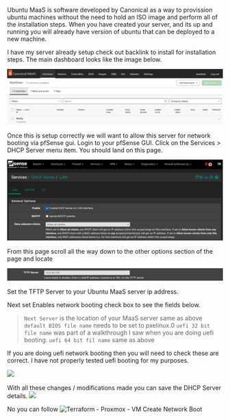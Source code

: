 
Ubuntu MaaS is software developed by Canonical as a way to provission ubuntu machines without the need to hold an ISO image and perform all of the installation steps. When you have created your server, and its up and running you will already have version of ubuntu that can be deployed to a new machine. 

I have my server already setup check out backlink to install for installation steps. The main dashboard looks like the image below. 

![](./img/maas-dashboard.png)

Once this is setup correctly we will want to allow this server for network booting via pfSense gui. Login to your pfSense GUI. Click on the Services > DHCP Server menu item. You should land on this page.

![](./img/Pasted%20image%2020230306135111.png)

From this page scroll all the way down to the other options section of the page and locate

![](./img/Pasted%20image%2020230306135214.png)

Set the TFTP Server to your Ubuntu MaaS server ip address.

Next set Enables network booting check box to see the fields below.

> `Next Server` is the location of your MaaS server same as above
> `default BIOS file name` needs to be set to pxelinux.0
> `uefi 32 bit file name` was part of a walkthrough I saw when you are doing uefi booting.
> `uefi 64 bit fil name` same as above

If you are doing uefi network booting then you will need to check these are correct. I have not properly tested uefi booting for my purposes.

![](Pasted%20image%2020230306135228.png)

With all these changes / modifications made you can save the DHCP Server details. 
![](Pasted%20image%2020230306135608.png)

No you can follow ![Terraform - Proxmox - VM Create Network Boot]()
